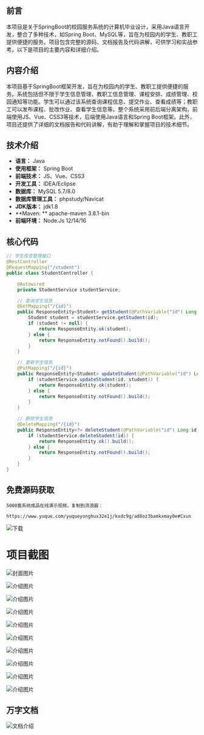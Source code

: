 ## 前言

本项目是关于SpringBoot的校园服务系统的计算机毕业设计，采用Java语言开发，整合了多种技术，如Spring Boot、MySQL等，旨在为校园内的学生、教职工提供便捷的服务。项目包含完整的源码、文档报告及代码讲解，可供学习和实战参考。以下是项目的主要内容和详细介绍。

## 内容介绍

本项目基于SpringBoot框架开发，旨在为校园内的学生、教职工提供便捷的服务。系统包括但不限于学生信息管理、教职工信息管理、课程安排、成绩管理、校园通知等功能。学生可以通过该系统查询课程信息、提交作业、查看成绩等；教职工可以发布课程、批改作业、查看学生信息等。整个系统采用前后端分离架构，前端使用JS、Vue、CSS3等技术，后端使用Java语言和Spring Boot框架。此外，项目还提供了详细的文档报告和代码讲解，有助于理解和掌握项目的技术细节。

## 技术介绍

- **语言：** Java
- **使用框架：** Spring Boot
- **前端技术：** JS、Vue、CSS3
- **开发工具：** IDEA/Eclipse
- **数据库：** MySQL 5.7/8.0
- **数据库管理工具：** phpstudy/Navicat
- **JDK版本：** jdk1.8
- **Maven: ** apache-maven 3.8.1-bin
- **前端环境：** Node.Js 12/14/16

## 核心代码

```java
// 学生信息管理接口
@RestController
@RequestMapping("/student")
public class StudentController {

    @Autowired
    private StudentService studentService;

    // 查询学生信息
    @GetMapping("/{id}")
    public ResponseEntity<Student> getStudent(@PathVariable("id") Long id) {
        Student student = studentService.getStudent(id);
        if (student != null) {
            return ResponseEntity.ok(student);
        } else {
            return ResponseEntity.notFound().build();
        }
    }

    // 更新学生信息
    @PutMapping("/{id}")
    public ResponseEntity<Student> updateStudent(@PathVariable("id") Long id, @RequestBody Student student) {
        if (studentService.updateStudent(id, student)) {
            return ResponseEntity.ok(student);
        } else {
            return ResponseEntity.notFound().build();
        }
    }

    // 删除学生信息
    @DeleteMapping("/{id}")
    public ResponseEntity<?> deleteStudent(@PathVariable("id") Long id) {
        if (studentService.deleteStudent(id)) {
            return ResponseEntity.ok().build();
        } else {
            return ResponseEntity.notFound().build();
        }
    }
}
```

## 免费源码获取

```
5000套系统成品在线演示视频，复制到流浪器： 
```
```
https://www.yuque.com/yuqueyonghux32e1j/kxdc9g/ad8oz3bamkxmay0e#Cxun
```
![下载](https://img12.360buyimg.com/ddimg/jfs/t1/339687/11/1349/28408/68ad865fF412d7877/adaa650483a100f2.jpg)

# 项目截图

![封面图片](https://img10.360buyimg.com/ddimg/jfs/t1/327533/39/17542/108372/68bdbc77F5f6d6413/e20955ab27ac9b74.jpg)

![介绍图片](https://img13.360buyimg.com/ddimg/jfs/t1/350187/25/766/44435/68bdad8eF27ad7888/441f916362132189.jpg)

![介绍图片](https://img10.360buyimg.com/ddimg/jfs/t1/325605/16/17471/19399/68bdad8eF0e52f66f/fc4bb003f1b086a0.jpg)

![介绍图片](https://img11.360buyimg.com/ddimg/jfs/t1/331316/2/10522/24786/68bdad8fF489d8894/ede1f55004191a54.jpg)

![介绍图片](https://img14.360buyimg.com/ddimg/jfs/t1/333382/32/10698/36470/68bdad90F788b586c/5bd775f1daff7069.jpg)

![介绍图片](https://img11.360buyimg.com/ddimg/jfs/t1/330718/11/10722/29890/68bdad91Fe9be5d60/3873e1fabcbe9ab4.jpg)

![介绍图片](https://img14.360buyimg.com/ddimg/jfs/t1/349159/11/724/22046/68bdad91F2a452ea3/db200fb942eda690.jpg)

![介绍图片](https://img12.360buyimg.com/ddimg/jfs/t1/330884/22/10482/30288/68bdad92F56e495f2/4d7a57fa7de5e5fc.jpg)

![介绍图片](https://img14.360buyimg.com/ddimg/jfs/t1/340570/20/6541/20567/68bdad93Fcd637cf6/540c506bc949f04f.jpg)

![介绍图片](https://img12.360buyimg.com/ddimg/jfs/t1/344165/3/754/21648/68bdad94Fdca3f0c7/4e1d5cc28a22709f.jpg)


## 万字文档
![文档介绍](https://img14.360buyimg.com/ddimg/jfs/t1/338393/1/3576/156947/68b1ad0cF74dc525c/ff9cd6c574295685.jpg)
